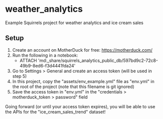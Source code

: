 # weather_analytics

Example Squirrels project for weather analytics and ice cream sales

## Setup

1. Create an account on MotherDuck for free: https://motherduck.com/
2. Run the following in a notebook:
    - ATTACH 'md:_share/squirrels_analytics_public_db/597bd9c2-72c8-49b9-8ed6-f3d4441fda24'
3. Go to Settings > General and create an access token (will be used in step 5)
4. In this project, copy the "assets/env_example.yml" file as "env.yml" in the root of the project (note that this filename is git ignored)
5. Save the access token in "env.yml" in the "credentials > motherduck_token > password" field

Going forward (or until your access token expires), you will be able to use the APIs for the "ice_cream_sales_trend" dataset!
